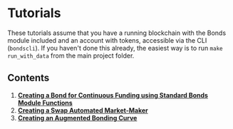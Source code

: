 # Tutorials

These tutorials assume that you have a running blockchain with the Bonds module included and an account with tokens, accessible via the CLI (`bondscli`). If you haven't done this already, the easiest way is to run `make run_with_data` from the main project folder.

## Contents

1. **[Creating a Bond for Continuous Funding using Standard Bonds Module Functions](01_standard.md)**
2. **[Creating a Swap Automated Market-Maker](02_swapper.md)**
3. **[Creating an Augmented Bonding Curve](03_augmented.md)**

